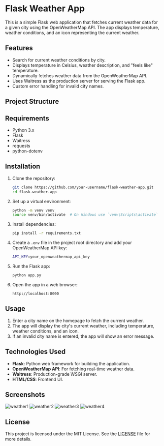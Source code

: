 # Flask Weather App

This is a simple Flask web application that fetches current weather data for a given city using the OpenWeatherMap API. The app displays temperature, weather conditions, and an icon representing the current weather.

## Features

- Search for current weather conditions by city.
- Displays temperature in Celsius, weather description, and "feels like" temperature.
- Dynamically fetches weather data from the OpenWeatherMap API.
- Uses Waitress as the production server for serving the Flask app.
- Custom error handling for invalid city names.


## Project Structure

## Requirements

- Python 3.x
- Flask
- Waitress
- requests
- python-dotenv

## Installation

1. Clone the repository:

    ```bash
    git clone https://github.com/your-username/flask-weather-app.git
    cd flask-weather-app
    ```

2. Set up a virtual environment:

    ```bash
    python -m venv venv
    source venv/bin/activate  # On Windows use `venv\Scripts\activate`
    ```

3. Install dependencies:

    ```bash
    pip install -r requirements.txt
    ```

4. Create a `.env` file in the project root directory and add your OpenWeatherMap API key:

    ```bash
    API_KEY=your_openweathermap_api_key
    ```

5. Run the Flask app:

    ```bash
    python app.py
    ```

6. Open the app in a web browser:

    ```
    http://localhost:8000
    ```

## Usage

1. Enter a city name on the homepage to fetch the current weather.
2. The app will display the city's current weather, including temperature, weather conditions, and an icon.
3. If an invalid city name is entered, the app will show an error message.

## Technologies Used

- **Flask**: Python web framework for building the application.
- **OpenWeatherMap API**: For fetching real-time weather data.
- **Waitress**: Production-grade WSGI server.
- **HTML/CSS**: Frontend UI.

## Screenshots

![weather1](https://github.com/user-attachments/assets/598a49c9-84f4-431e-8e32-87e11b44d294)
![weather2](https://github.com/user-attachments/assets/0f43055b-81f8-49a9-9c73-d699bbd60e25)
![weather3](https://github.com/user-attachments/assets/025606dc-ddd0-4fd9-9f1d-3f2d5bb02bea)
![weather4](https://github.com/user-attachments/assets/dd9858e1-80e8-482f-b5de-ebbafe72eff1)

## License

This project is licensed under the MIT License. See the [LICENSE](LICENSE) file for more details.


